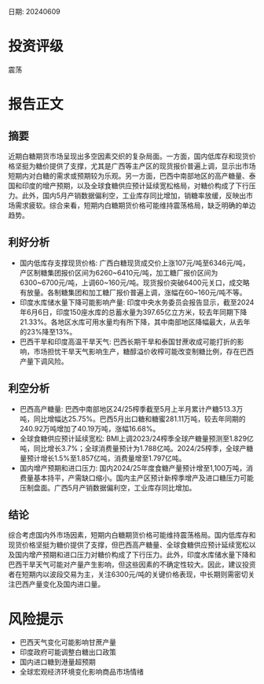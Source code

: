 
日期: 20240609

# 投资评级

震荡

# 报告正文

## 摘要

近期白糖期货市场呈现出多空因素交织的复杂局面。一方面，国内低库存和现货价格坚挺为糖价提供了支撑，尤其是广西等主产区的现货报价普遍上调，显示出市场短期内对白糖的需求或预期较为乐观。另一方面，巴西中南部地区的高产糖量、泰国和印度的增产预期，以及全球食糖供应预计延续宽松格局，对糖价构成了下行压力。此外，国内5月产销数据偏利空，工业库存同比增加，销糖率放缓，反映出市场需求疲软。综合来看，短期内白糖期货价格可能维持震荡格局，缺乏明确的单边趋势。

## 利好分析

* 国内低库存支撑现货价格: 广西白糖现货成交价上涨107元/吨至6346元/吨，产区制糖集团报价区间为6260~6410元/吨，加工糖厂报价区间为6300~6700元/吨，上调60~160元/吨。现货报价突破6400元关口，成交略有放量。各制糖集团和加工糖厂报价普遍上调，涨幅在60~160元/吨不等。
* 印度水库储水量下降可能影响产量: 印度中央水务委员会报告显示，截至2024年6月6日，印度150座水库的总蓄水量为397.65亿立方米，较去年同期下降21.33%。各地区水库可用水量均有所下降，其中南部地区降幅最大，从去年的23%降至13%。
* 巴西干旱和印度高温干旱天气: 巴西长期干旱和泰国甘蔗收成可能打折的影响，市场担忧干旱天气影响生产，糖醇溢价收榨可能改变制糖比例，存在巴西产量下调风险。

## 利空分析

* 巴西高产糖量: 巴西中南部地区24/25榨季截至5月上半月累计产糖513.3万吨，同比增幅达25.75%。巴西5月出口糖和糖蜜281.11万吨，较去年同期的240.92万吨增加了40.19万吨，涨幅16.68%。
* 全球食糖供应预计延续宽松: BMI上调2023/24榨季全球产糖量预测至1.829亿吨，同比增长3.7%；全球消费量预计为1.788亿吨。2024/25榨季，全球产糖量预计增长1.5%至1.857亿吨，消费量增至1.797亿吨。
* 国内增产预期和进口压力: 国内2024/25年度食糖产量预计增至1,100万吨，消费量基本持平，产需缺口缩小。国内主产区预计新榨季增产及进口糖压力可能压制盘面。广西5月产销数据偏利空，工业库存同比增加。

## 结论

综合考虑国内外市场因素，短期内白糖期货价格可能维持震荡格局。国内低库存和现货价格坚挺为糖价提供了支撑，但巴西高产糖量、全球食糖供应预计延续宽松以及国内增产预期和进口压力对糖价构成了下行压力。此外，印度水库储水量下降和巴西干旱天气可能对产量产生影响，但这些因素的不确定性较大。因此，建议投资者在短期内以波段交易为主，关注6300元/吨的关键价格表现，中长期则需密切关注巴西产量变化及国内进口量。

# 风险提示

* 巴西天气变化可能影响甘蔗产量
* 印度政府可能调整白糖出口政策
* 国内进口糖到港量超预期
* 全球宏观经济环境变化影响商品市场情绪
